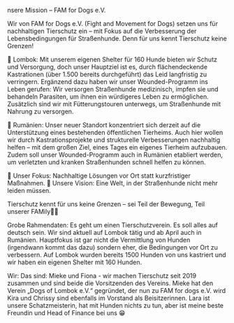 nsere Mission – FAM for Dogs e.V.

Wir von FAM for Dogs e.V. (Fight and Movement for Dogs) setzen uns für nachhaltigen Tierschutz ein – mit Fokus auf die Verbesserung der Lebensbedingungen für Straßenhunde. Denn für uns kennt Tierschutz keine Grenzen!

📍 Lombok:
Mit unserem eigenen Shelter für 160 Hunde bieten wir Schutz und Versorgung, doch unser Hauptziel ist es, durch flächendeckende Kastrationen (über 1.500 bereits durchgeführt) das Leid langfristig zu verringern. Ergänzend dazu haben wir unser Wounded-Programm ins Leben gerufen: Wir versorgen Straßenhunde medizinisch, impfen sie und behandeln Parasiten, um ihnen ein würdigeres Leben zu ermöglichen. Zusätzlich sind wir mit Fütterungstouren unterwegs, um Straßenhunde mit Nahrung zu versorgen.

📍 Rumänien:
Unser neuer Standort konzentriert sich derzeit auf die Unterstützung eines bestehenden öffentlichen Tierheims. Auch hier wollen wir durch Kastrationsprojekte und strukturelle Verbesserungen nachhaltig helfen – mit dem großen Ziel, eines Tages ein eigenes Tierheim aufzubauen. Zudem soll unser Wounded-Programm auch in Rumänien etabliert werden, um verletzten und kranken Straßenhunden schnell helfen zu können.

🐾 Unser Fokus: Nachhaltige Lösungen vor Ort statt kurzfristiger Maßnahmen.
💙 Unsere Vision: Eine Welt, in der Straßenhunde nicht mehr leiden müssen.

Tierschutz kennt für uns keine Grenzen – sei Teil der Bewegung, Teil unserer FAMily🐶✨


Grobe Rahmendaten:
Es geht um einen Tierschutzverein. Es soll alles auf deutsch sein.
Wir sind aktuell auf Lombok tätig und ab April auch in Rumänien. Hauptfokus ist gar nicht die Vermittlung von Hunden (irgendwann kommt das dazu) sondern eher, die Bedingungen vor Ort zu verbessern. Auf Lombok wurden bereits 1500 Hunden von uns kastriert und wir haben ein eigenen Shelter mit 160 Hunden.

Wir: Das sind:
Mieke und Fiona - wir machen Tierschutz seit 2019 zusammen und sind beide die Vorsitzenden des Vereins.
Mieke hat den Verein „Dogs of Lombok e.V.“ gegründet, der nun zu FAM for dogs e.V. wird
Kira und Chrissy sind ebenfalls im Vorstand als Beisitzerinnen.
Lara ist unsere Schatzmeisterin, hat mit Hunden nichts zu tun, aber ist meine beste Freundin und Head of Finance bei uns 😁